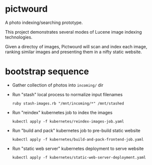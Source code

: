 # pictwourd

A photo indexing/searching prototype.

This project demonstrates several modes of Lucene image indexing technologies.

Given a directoy of images, Pictwourd will scan and index each image, ranking similar images and presenting them in a nifty static website.

# bootstrap sequence

* Gather collection of photos into `incoming/` dir

* Run "stash" local process to normalize input filenames

   `ruby stash-images.rb "/mnt/incoming/*" /mnt/stashed`

* Run "reindex" kubernetes job to index the images

   `kubectl apply -f kubernetes/reindex-images-job.yaml`

* Run "build and pack" kubernetes job to pre-build static website

   `kubectl apply -f kubernetes/build-and-pack-frontend-job.yaml`

* Run "static web server" kubernetes deployment to serve website

   `kubectl apply -f kubernetes/static-web-server-deployment.yaml`
